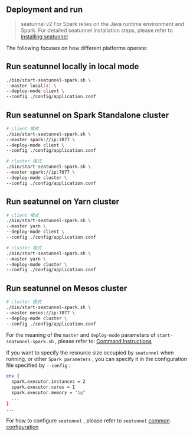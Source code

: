 ## Deployment and run

> seatunnel v2 For Spark relies on the Java runtime environment and Spark. For detailed seatunnel installation steps, please refer to [installing seatunnel](./installation.md)

The following focuses on how different platforms operate:

## Run seatunnel locally in local mode

```bash
./bin/start-seatunnel-spark.sh \
--master local[4] \
--deploy-mode client \
--config ./config/application.conf
```

## Run seatunnel on Spark Standalone cluster

```bash
# client 模式
./bin/start-seatunnel-spark.sh \
--master spark://ip:7077 \
--deploy-mode client \
--config ./config/application.conf

# cluster 模式
./bin/start-seatunnel-spark.sh \
--master spark://ip:7077 \
--deploy-mode cluster \
--config ./config/application.conf
```

## Run seatunnel on Yarn cluster

```bash
# client 模式
./bin/start-seatunnel-spark.sh \
--master yarn \
--deploy-mode client \
--config ./config/application.conf

# cluster 模式
./bin/start-seatunnel-spark.sh \
--master yarn \
--deploy-mode cluster \
--config ./config/application.conf
```

## Run seatunnel on Mesos cluster

```bash
# cluster 模式
./bin/start-seatunnel-spark.sh \
--master mesos://ip:7077 \
--deploy-mode cluster \
--config ./config/application.conf
```

For the meaning of the `master` and `deploy-mode` parameters of `start-seatunnel-spark.sh` , please refer to: [Command Instructions](./commands/start-seatunnel-spark.sh.md)

If you want to specify the resource size occupied by `seatunnel` when running, or other `Spark parameters` , you can specify it in the configuration file specified by `--config` :

```bash
env {
  spark.executor.instances = 2
  spark.executor.cores = 1
  spark.executor.memory = "1g"
  ...
}
...
```

For how to configure `seatunnel` , please refer to `seatunnel` [common configuration](./configuration)
